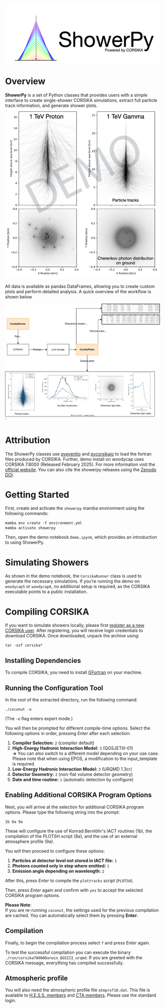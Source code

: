 ![ShowerPy Logo](media/showerpy_logo.png)
# Overview  

**ShowerPy** is a set of Python classes that provides users with a simple interface to create single-shower CORSIKA simulations, extract full particle track information, and generate shower plots.  
![Shower Image](media/shower_plots.png)  

All data is available as pandas DataFrames, allowing you to create custom plots and perform detailed analysis. A quick overview of the workflow is shown below 

![software flowchart](media/software_flowchart.drawio.svg)
`
# Attribution 
The ShowerPy classes use [pyeventio](https://github.com/cta-observatory/pyeventio) and [pycorsikaio](https://github.com/cta-observatory/pycorsikaio) to load the fortran files produced by CORSIKA. Further, demo install on woodycap uses CORSIKA 7.8000 (Released February 2025). For more information visit the [official website](https://www.iap.kit.edu/corsika/99.php). 
You can also cite the showerpy releases using the [Zenodo DOI](https://zenodo.org/records/15340975).
# Getting Started  

First, create and activate the `showerpy` mamba environment using the following commands:
```shell 
mamba env create -f environment.yml
mamba activate showerpy
```
Then, open the demo notebook `Demo.ipynb`, which provides an introduction to using ShowerPy.

# Simulating Showers
As shown in the demo notebook, the `CorsikaRunner` class is used to generate the necessary simulations. If you’re running the demo on `woodycap5` or `woodycap6`, no additional setup is required, as the CORSIKA executable points to a public installation.

# Compiling CORSIKA 

If you want to simulate showers locally, please first [register as a new CORSIKA user](https://www.iap.kit.edu/corsika/79.php). After registering, you will receive login credentials to download CORSIKA. Once downloaded, unpack the archive using:

```shell
tar -xzf corsika*
```

## Installing Dependencies

To compile CORSIKA, you need to install [GFortran](https://fortran-lang.org/learn/os_setup/install_gfortran/) on your machine.

## Running the Configuration Tool

In the root of the extracted directory, run the following command:
```shell
./coconut -e
```
(The `-e` flag enters expert mode.)

You will then be prompted for different compile-time options. Select the following options in order, pressing *Enter* after each selection:

1. **Compiler Selection:** `2` (compiler default)
2. **High-Energy Hadronic Interaction Model:** `3` (QGSJETIII-01)<br>
**->** You can also switch to a different model depending on your use case. Please note that when using EPOS, a modification to the input_template is required.
3. **Low-Energy Hadronic Interaction Model:** `3` (URQMD 1.3cr)
4. **Detector Geometry:** `2` (non-flat volume detector geometry)
5. **Date and time routine:** `1` (automatic detection by configure)

## Enabling Additional CORSIKA Program Options

Next, you will arrive at the selection for additional CORSIKA program options. Please type the following string into the prompt:
```text
1b 8a 9a
```
These will configure the use of Konrad Bernlöhr's IACT routines (1b), the compilation of the PLOTSH script (8a), and the use of an external atmosphere profile (9a). 

You will then proceed to configure these options:

1. **Particles at detector level not stored in IACT file:** `1`
2. **Photons counted only in step where emitted:** `1`
3. **Emission angle depending on wavelength:** `2`

After this, press *Enter* to compile the `plottracks` script (`PLOTSH`). 

Then, press *Enter* again and confirm with `yes` to accept the selected CORSIKA program options.

**Please Note**:  
If you are re-running `coconut`, the settings used for the previous compilation are cached. You can automatically select them by pressing **Enter**.

## Compilation

Finally, to begin the compilation process select `f` and press *Enter* again. 

To test the successful compilation you can execute the binary `./run/corsika78000Darwin_QGSIII_urqmd`. If you are greeted with the CORSIKA message, everything has compiled successfully. 

## Atmospheric profile 
You will also need the atmospheric profile file `atmprof10.dat`. This file is available to [H.E.S.S. members](https://www.mpi-hd.mpg.de/hfm/~bernlohr/HESS/) and [CTA members](https://www.mpi-hd.mpg.de/hfm/CTA/MC/). Please use the standard login.